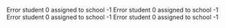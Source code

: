 
Error student 0 assigned to school -1
Error student 0 assigned to school -1
Error student 0 assigned to school -1
Error student 0 assigned to school -1
